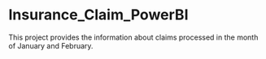 # Insurance_Claim_PowerBI
This project provides the information about claims processed in the month of January and February. 
